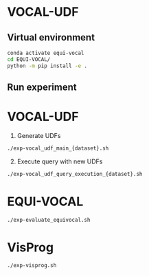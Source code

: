 # VOCAL-UDF

## Virtual environment

```bash
conda activate equi-vocal
cd EQUI-VOCAL/
python -m pip install -e .
```

## Run experiment

# VOCAL-UDF
1. Generate UDFs
```bash
./exp-vocal_udf_main_{dataset}.sh
```

2. Execute query with new UDFs
```bash
./exp-vocal_udf_query_execution_{dataset}.sh
```

# EQUI-VOCAL
```bash
./exp-evaluate_equivocal.sh
```

# VisProg
```bash
./exp-visprog.sh
```